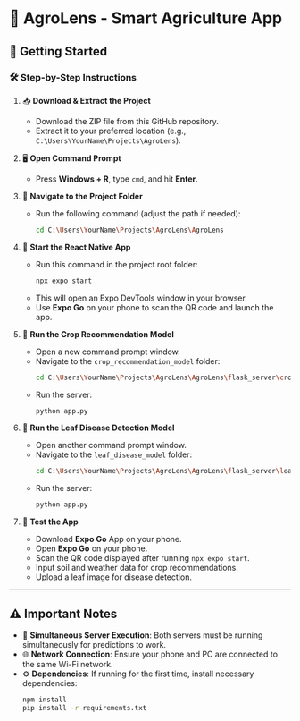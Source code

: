 # 🌱 **AgroLens - Smart Agriculture App**

## 🚀 **Getting Started**

### 🛠️ **Step-by-Step Instructions**

1. 📥 **Download & Extract the Project**

   - Download the ZIP file from this GitHub repository.
   - Extract it to your preferred location (e.g., `C:\Users\YourName\Projects\AgroLens`).

2. 🖥️ **Open Command Prompt**

   - Press **Windows + R**, type `cmd`, and hit **Enter**.

3. 📂 **Navigate to the Project Folder**

   - Run the following command (adjust the path if needed):
     ```bash
     cd C:\Users\YourName\Projects\AgroLens\AgroLens
     ```

4. 🚀 **Start the React Native App**

   - Run this command in the project root folder:
     ```bash
     npx expo start
     ```
   - This will open an Expo DevTools window in your browser.
   - Use **Expo Go** on your phone to scan the QR code and launch the app.

5. 🌾 **Run the Crop Recommendation Model**

   - Open a new command prompt window.
   - Navigate to the `crop_recommendation_model` folder:
     ```bash
     cd C:\Users\YourName\Projects\AgroLens\AgroLens\flask_server\crop_recommendation_model
     ```
   - Run the server:
     ```bash
     python app.py
     ```

6. 🍃 **Run the Leaf Disease Detection Model**

   - Open another command prompt window.
   - Navigate to the `leaf_disease_model` folder:
     ```bash
     cd C:\Users\YourName\Projects\AgroLens\AgroLens\flask_server\leaf_disease_model
     ```
   - Run the server:
     ```bash
     python app.py
     ```

7. 📱 **Test the App**

   - Download **Expo Go** App on your phone.
   - Open **Expo Go** on your phone.
   - Scan the QR code displayed after running `npx expo start`.
   - Input soil and weather data for crop recommendations.
   - Upload a leaf image for disease detection.

---

## ⚠️ **Important Notes**

- 🔄 **Simultaneous Server Execution**: Both servers must be running simultaneously for predictions to work.
- 🌐 **Network Connection**: Ensure your phone and PC are connected to the same Wi-Fi network.
- ⚙️ **Dependencies**: If running for the first time, install necessary dependencies:
  ```bash
  npm install
  pip install -r requirements.txt
